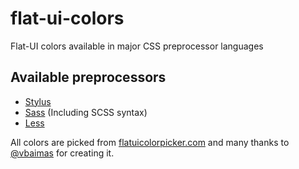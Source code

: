 # flat-ui-colors
Flat-UI colors available in major CSS preprocessor languages

## Available preprocessors
 - [Stylus](http://learnboost.github.io/stylus/)
 - [Sass](http://sass-lang.com) (Including SCSS syntax)
 - [Less](http://lesscss.org)


All colors are picked from [flatuicolorpicker.com](http://www.flatuicolorpicker.com) and many thanks to [@vbaimas](https://twitter.com/vbaimas) for creating it.
